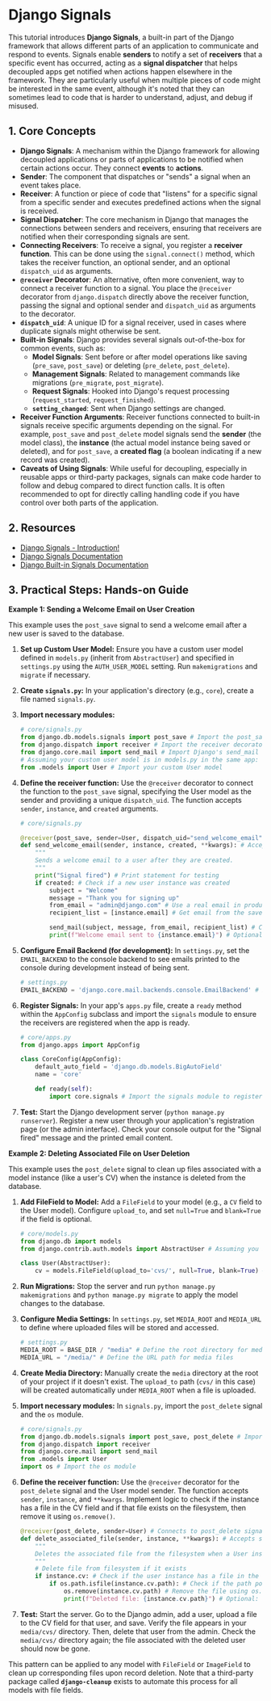 # Django Signals

This tutorial introduces **Django Signals**, a built-in part of the Django framework that allows different parts of an application to communicate and respond to events. Signals enable **senders** to notify a set of **receivers** that a specific event has occurred, acting as a **signal dispatcher** that helps decoupled apps get notified when actions happen elsewhere in the framework. They are particularly useful when multiple pieces of code might be interested in the same event, although it's noted that they can sometimes lead to code that is harder to understand, adjust, and debug if misused.

## 1. Core Concepts

- **Django Signals**: A mechanism within the Django framework for allowing decoupled applications or parts of applications to be notified when certain actions occur. They connect **events** to **actions**.
- **Sender**: The component that dispatches or "sends" a signal when an event takes place.
- **Receiver**: A function or piece of code that "listens" for a specific signal from a specific sender and executes predefined actions when the signal is received.
- **Signal Dispatcher**: The core mechanism in Django that manages the connections between senders and receivers, ensuring that receivers are notified when their corresponding signals are sent.
- **Connecting Receivers**: To receive a signal, you register a **receiver function**. This can be done using the `signal.connect()` method, which takes the receiver function, an optional sender, and an optional `dispatch_uid` as arguments.
- **`@receiver` Decorator**: An alternative, often more convenient, way to connect a receiver function to a signal. You place the `@receiver` decorator from `django.dispatch` directly above the receiver function, passing the signal and optional sender and `dispatch_uid` as arguments to the decorator.
- **`dispatch_uid`**: A unique ID for a signal receiver, used in cases where duplicate signals might otherwise be sent.
- **Built-in Signals**: Django provides several signals out-of-the-box for common events, such as:
  - **Model Signals**: Sent before or after model operations like saving (`pre_save`, `post_save`) or deleting (`pre_delete`, `post_delete`).
  - **Management Signals**: Related to management commands like migrations (`pre_migrate`, `post_migrate`).
  - **Request Signals**: Hooked into Django's request processing (`request_started`, `request_finished`).
  - **`setting_changed`**: Sent when Django settings are changed.
- **Receiver Function Arguments**: Receiver functions connected to built-in signals receive specific arguments depending on the signal. For example, `post_save` and `post_delete` model signals send the **sender** (the model class), the **instance** (the actual model instance being saved or deleted), and for `post_save`, a **created flag** (a boolean indicating if a new record was created).
- **Caveats of Using Signals**: While useful for decoupling, especially in reusable apps or third-party packages, signals can make code harder to follow and debug compared to direct function calls. It is often recommended to opt for directly calling handling code if you have control over both parts of the application.

## 2. Resources

- [Django Signals - Introduction!](https://youtu.be/8p4M-7VXhAU?si=JsGA8VTQlMNjvGCX)
- [Django Signals Documentation](https://docs.djangoproject.com/en/5.1/topics/signals/)
- [Django Built-in Signals Documentation](https://docs.djangoproject.com/en/5.1/ref/signals/)

## 3. Practical Steps: Hands-on Guide

**Example 1: Sending a Welcome Email on User Creation**

This example uses the `post_save` signal to send a welcome email after a new user is saved to the database.

1.  **Set up Custom User Model:** Ensure you have a custom user model defined in `models.py` (inherit from `AbstractUser`) and specified in `settings.py` using the `AUTH_USER_MODEL` setting. Run `makemigrations` and `migrate` if necessary.
2.  **Create `signals.py`:** In your application's directory (e.g., `core`), create a file named `signals.py`.
3.  **Import necessary modules:**
    ```python
    # core/signals.py
    from django.db.models.signals import post_save # Import the post_save signal
    from django.dispatch import receiver # Import the receiver decorator
    from django.core.mail import send_mail # Import Django's send_mail function
    # Assuming your custom user model is in models.py in the same app:
    from .models import User # Import your custom User model
    ```
4.  **Define the receiver function:** Use the `@receiver` decorator to connect the function to the `post_save` signal, specifying the User model as the sender and providing a unique `dispatch_uid`. The function accepts `sender`, `instance`, and `created` arguments.

    ```python
    # core/signals.py

    @receiver(post_save, sender=User, dispatch_uid="send_welcome_email") # Connects to post_save signal for the User model
    def send_welcome_email(sender, instance, created, **kwargs): # Accepts standard arguments
        """
        Sends a welcome email to a user after they are created.
        """
        print("Signal fired") # Print statement for testing
        if created: # Check if a new user instance was created
            subject = "Welcome"
            message = "Thank you for signing up"
            from_email = "admin@django.com" # Use a real email in production
            recipient_list = [instance.email] # Get email from the saved user instance

            send_mail(subject, message, from_email, recipient_list) # Call Django's send_mail function
            print(f"Welcome email sent to {instance.email}") # Optional: confirmation print
    ```

5.  **Configure Email Backend (for development):** In `settings.py`, set the `EMAIL_BACKEND` to the console backend to see emails printed to the console during development instead of being sent.
    ```python
    # settings.py
    EMAIL_BACKEND = 'django.core.mail.backends.console.EmailBackend' # Emails printed to console
    ```
6.  **Register Signals:** In your app's `apps.py` file, create a `ready` method within the `AppConfig` subclass and import the `signals` module to ensure the receivers are registered when the app is ready.

    ```python
    # core/apps.py
    from django.apps import AppConfig

    class CoreConfig(AppConfig):
        default_auto_field = 'django.db.models.BigAutoField'
        name = 'core'

        def ready(self):
            import core.signals # Import the signals module to register receivers
    ```

7.  **Test:** Start the Django development server (`python manage.py runserver`). Register a new user through your application's registration page (or the admin interface). Check your console output for the "Signal fired" message and the printed email content.

**Example 2: Deleting Associated File on User Deletion**

This example uses the `post_delete` signal to clean up files associated with a model instance (like a user's CV) when the instance is deleted from the database.

1.  **Add FileField to Model:** Add a `FileField` to your model (e.g., a `CV` field to the User model). Configure `upload_to`, and set `null=True` and `blank=True` if the field is optional.

    ```python
    # core/models.py
    from django.db import models
    from django.contrib.auth.models import AbstractUser # Assuming you inherit AbstractUser

    class User(AbstractUser):
        cv = models.FileField(upload_to='cvs/', null=True, blank=True) # Add the FileField
    ```

2.  **Run Migrations:** Stop the server and run `python manage.py makemigrations` and `python manage.py migrate` to apply the model changes to the database.
3.  **Configure Media Settings:** In `settings.py`, set `MEDIA_ROOT` and `MEDIA_URL` to define where uploaded files will be stored and accessed.

    ```python
    # settings.py
    MEDIA_ROOT = BASE_DIR / "media" # Define the root directory for media files
    MEDIA_URL = "/media/" # Define the URL path for media files
    ```

4.  **Create Media Directory:** Manually create the `media` directory at the root of your project if it doesn't exist. The `upload_to` path (`cvs/` in this case) will be created automatically under `MEDIA_ROOT` when a file is uploaded.
5.  **Import necessary modules:** In `signals.py`, import the `post_delete` signal and the `os` module.
    ```python
    # core/signals.py
    from django.db.models.signals import post_save, post_delete # Import post_delete signal
    from django.dispatch import receiver
    from django.core.mail import send_mail
    from .models import User
    import os # Import the os module
    ```
6.  **Define the receiver function:** Use the `@receiver` decorator for the `post_delete` signal and the User model sender. The function accepts `sender`, `instance`, and `**kwargs`. Implement logic to check if the instance has a file in the CV field and if that file exists on the filesystem, then remove it using `os.remove()`.

    ```python
    @receiver(post_delete, sender=User) # Connects to post_delete signal for the User model
    def delete_associated_file(sender, instance, **kwargs): # Accepts standard arguments, including instance
        """
        Deletes the associated file from the filesystem when a User instance is deleted.
        """
        # Delete file from filesystem if it exists
        if instance.cv: # Check if the user instance has a file in the 'cv' field
            if os.path.isfile(instance.cv.path): # Check if the path points to an existing file
                os.remove(instance.cv.path) # Remove the file using os.remove()
                print(f"Deleted file: {instance.cv.path}") # Optional: confirmation print
    ```

7.  **Test:** Start the server. Go to the Django admin, add a user, upload a file to the CV field for that user, and save. Verify the file appears in your `media/cvs/` directory. Then, delete that user from the admin. Check the `media/cvs/` directory again; the file associated with the deleted user should now be gone.

This pattern can be applied to any model with `FileField` or `ImageField` to clean up corresponding files upon record deletion. Note that a third-party package called **`django-cleanup`** exists to automate this process for all models with file fields.
